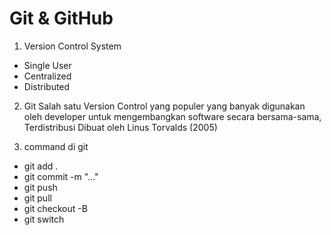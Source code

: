 # Git & GitHub

1. Version Control System

- Single User
- Centralized
- Distributed

2. Git Salah satu Version Control yang populer yang banyak digunakan oleh developer untuk mengembangkan software
   secara bersama-sama, Terdistribusi
   Dibuat oleh Linus Torvalds (2005)

3. command di git

- git add .
- git commit -m "..."
- git push
- git pull
- git checkout -B
- git switch
